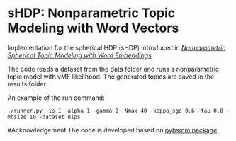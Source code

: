 # sHDP: Nonparametric Topic Modeling with Word Vectors 

Implementation for the spherical HDP (sHDP) introduced in [*Nonparametric Spherical Topic Modeling with Word Embeddings*](http://arxiv.org/pdf/1604.00126v1.pdf). 

The code reads a dataset from the data folder and runs a nonparametric topic model with vMF likelihood. The generated topics are saved in the results folder. 

An example of the run command: 

```./runner.py -is 1 -alpha 1 -gamma 2 -Nmax 40 -kappa_sgd 0.6 -tau 0.8 -mbsize 10 -dataset nips ```

#Acknowledgement 
The code is developed based on [pyhsmm package](https://github.com/mattjj/pyhsmm).
